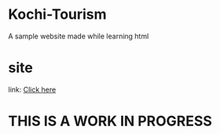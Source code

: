# Kochi-Tourism
A sample website made while learning html

# site
link: <a href= "https://raizelen.github.io/Kochi-Tourism/">Click here<a/>
# THIS IS A WORK IN PROGRESS
